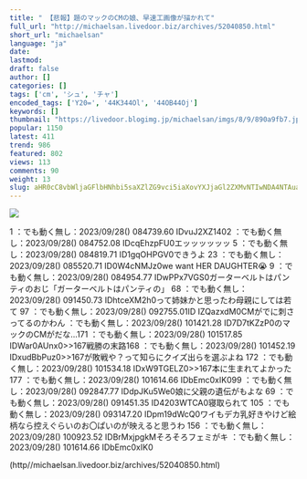 ```yaml
---
title: " 【悲報】題のマックのCMの娘、早速工画像が描かれて"
full_url: "http://michaelsan.livedoor.biz/archives/52040850.html"
short_url: "michaelsan"
language: "ja"
date: 
lastmod: 
draft: false
author: []
categories: []
tags: ['cm', 'シュ', 'チャ']
encoded_tags: ['Y20=', '44K344Ol', '44OB44Oj']
keywords: []
thumbnail: "https://livedoor.blogimg.jp/michaelsan/imgs/8/9/890a9fb7.jpg"
popular: 1150
latest: 411
trend: 986
featured: 802
views: 113
comments: 90
weight: 13
slug: aHR0cC8vbWljaGFlbHNhbi5saXZlZG9vci5iaXovYXJjaGl2ZXMvNTIwNDA4NTAuaHRtbA==
---
```


![](https://livedoor.blogimg.jp/michaelsan/imgs/8/9/890a9fb7.jpg)

1 ：でも動く無し：2023/09/28() 084739.60 IDvuJ2XZ1402 ：でも動く無し：2023/09/28() 084752.08 IDcqEhzpFU0エッッッッッッ 5 ：でも動く無し：2023/09/28() 084819.71 ID1gqOHPGV0できうよ 23 ：でも動く無し：2023/09/28() 085520.71 ID0W4cNMJz0we want HER DAUGHTER😭 9 ：でも動く無し：2023/09/28() 084954.77 IDwPPx7VGS0ガーターベルトはパンティのおじ「ガーターベルトはパンティの」 68 ：でも動く無し：2023/09/28() 091450.73 IDhtceXM2h0って姉妹かと思ったわ母親にしては若て 97 ：でも動く無し：2023/09/28() 092755.01ID IZQazxdM0CMがでに刺さってるのかわん ：でも動く無し：2023/09/28() 101421.28 ID7D7tKZzP0のマックのCMがだな…171 ：でも動く無し：2023/09/28() 101517.85 IDWar0AUnx0>>167戦勝の末路168 ：でも動く無し：2023/09/28() 101452.19 IDxudBbPuz0>>167が敗戦や？って知らにクイズ出らを選ぶよね 172 ：でも動く無し：2023/09/28() 101534.18 IDxW9TGELZ0>>167本に生まれてよかった 177 ：でも動く無し：2023/09/28() 101614.66 IDbEmc0xIK099 ：でも動く無し：2023/09/28() 092847.77 IDdpJKu5We0娘に父親の遺伝がもよな 69 ：でも動く無し：2023/09/28() 091451.35 ID4203WTCA0寝取られて 105 ：でも動く無し：2023/09/28() 093147.20 IDpm19dWcQ0ワイもデカ乳好きやけど絵柄なら控えぐらいのお〇ぱいのが映えると思うわ 156 ：でも動く無し：2023/09/28() 100923.52 IDBrMxjpgkMそろそろフェミがキ ：でも動く無し：2023/09/28() 101614.66 IDbEmc0xIK0

(http//michaelsan.livedoor.biz/archives/52040850.html)
